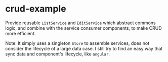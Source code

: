 # crud-example

Provide reusable `ListService` and `EditService` which abstract commons logic, and combine with the service consumer components, to make CRUD more efficient.

Note: 
It simply uses a singleton `Store` to assemble services, does not consider the lifecycle of a large data case. I still try to find an easy way that sync data and component's lifecycle, like `angular`.
